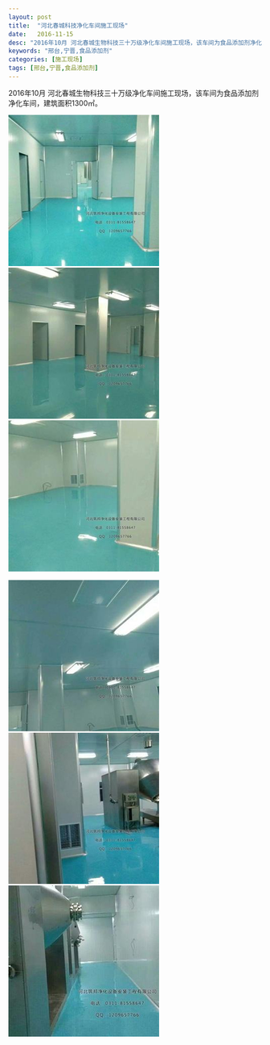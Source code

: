 ```yaml
---
layout: post
title:  "河北春城科技净化车间施工现场"
date:   2016-11-15
desc: "2016年10月 河北春城生物科技三十万级净化车间施工现场，该车间为食品添加剂净化车间，建筑面积1300㎡。"
keywords: "邢台,宁晋,食品添加剂"
categories: [施工现场]
tags: [邢台,宁晋,食品添加剂]
---
```


2016年10月 河北春城生物科技三十万级净化车间施工现场，该车间为食品添加剂净化车间，建筑面积1300㎡。

<a href="/static/img/2016/111501.jpg" data-fancybox><img src="/static/img/2016/111501s.jpg"></a>  <a href="/static/img/2016/111502.jpg" data-fancybox><img src="/static/img/2016/111502s.jpg"></a>  <a href="/static/img/2016/111503.jpg" data-fancybox><img src="/static/img/2016/111503s.jpg"></a>

<a href="/static/img/2016/111504.jpg" data-fancybox><img src="/static/img/2016/111504s.jpg"></a>  <a href="/static/img/2016/111505.jpg" data-fancybox><img src="/static/img/2016/111505s.jpg"></a>  <a href="/static/img/2016/111506.jpg" data-fancybox><img src="/static/img/2016/111506s.jpg"></a>
